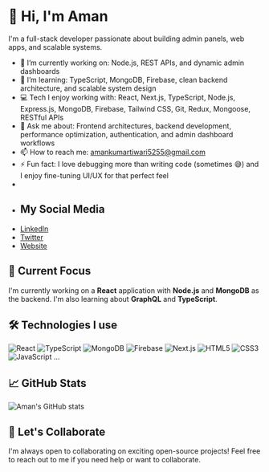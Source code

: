 # 👋 Hi, I'm Aman

I'm a full-stack developer passionate about building admin panels, web apps, and scalable systems.

- 🔭 I’m currently working on: Node.js, REST APIs, and dynamic admin dashboards
- 🌱 I’m learning: TypeScript, MongoDB, Firebase, clean backend architecture, and scalable system design
- 💻 Tech I enjoy working with: React, Next.js, TypeScript, Node.js, Express.js, MongoDB, Firebase, Tailwind CSS, Git, Redux, Mongoose, RESTful APIs
- 💬 Ask me about: Frontend architectures, backend development, performance optimization, authentication, and admin dashboard workflows
- 📫 How to reach me: [amankumartiwari5255@gmail.com](mailto:amankumartiwari5255@gmail.com)
- ⚡ Fun fact: I love debugging more than writing code (sometimes 😅) and I enjoy fine-tuning UI/UX for that perfect feel
- 
- ## My Social Media
- [LinkedIn](https://linkedin.com/in/https://www.linkedin.com/in/aman-tiwari-91b869225/)
- [Twitter](https://twitter.com/https://x.com/amantiwari2357)
- [Website](https://your-website.com)

## 🌱 Current Focus
I'm currently working on a **React** application with **Node.js** and **MongoDB** as the backend. I'm also learning about **GraphQL** and **TypeScript**.


## 🛠️ Technologies I use

![React](https://img.shields.io/badge/-React-black?style=flat-square&logo=react)
![TypeScript](https://img.shields.io/badge/-TypeScript-black?style=flat-square&logo=typescript)
![MongoDB](https://img.shields.io/badge/-MongoDB-black?style=flat-square&logo=mongodb)
![Firebase](https://img.shields.io/badge/-Firebase-black?style=flat-square&logo=firebase)
![Next.js](https://img.shields.io/badge/-Next.js-black?style=flat-square&logo=next.js)
![HTML5](https://img.shields.io/badge/-HTML5-E34F26?style=flat&logo=html5&logoColor=fff)
![CSS3](https://img.shields.io/badge/-CSS3-1572B6?style=flat&logo=css3)
![JavaScript](https://img.shields.io/badge/-JavaScript-F7DF1E?style=flat&logo=javascript&logoColor=000)
...

## 📈 GitHub Stats

![Aman's GitHub stats](https://github-readme-stats.vercel.app/api?username=digiindia2025&show_icons=true&theme=radical)


## 💬 Let's Collaborate
I'm always open to collaborating on exciting open-source projects! Feel free to reach out to me if you need help or want to collaborate.
